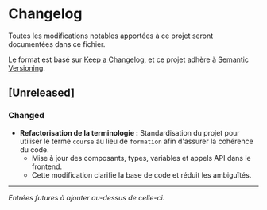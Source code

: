 # Changelog

Toutes les modifications notables apportées à ce projet seront documentées dans ce fichier.

Le format est basé sur [Keep a Changelog](https://keepachangelog.com/en/1.0.0/),
et ce projet adhère à [Semantic Versioning](https://semver.org/spec/v2.0.0.html).

## [Unreleased]

### Changed
- **Refactorisation de la terminologie :** Standardisation du projet pour utiliser le terme `course` au lieu de `formation` afin d'assurer la cohérence du code.
  - Mise à jour des composants, types, variables et appels API dans le frontend.
  - Cette modification clarifie la base de code et réduit les ambiguïtés.

---
*Entrées futures à ajouter au-dessus de celle-ci.*
